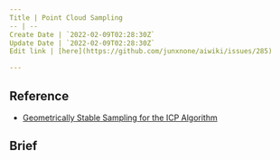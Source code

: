 ```yaml
---
Title | Point Cloud Sampling
-- | --
Create Date | `2022-02-09T02:28:30Z`
Update Date | `2022-02-09T02:28:30Z`
Edit link | [here](https://github.com/junxnone/aiwiki/issues/285)

---
```

## Reference
- [Geometrically Stable Sampling for the ICP Algorithm](https://graphics.stanford.edu/papers/stabicp/)


## Brief


